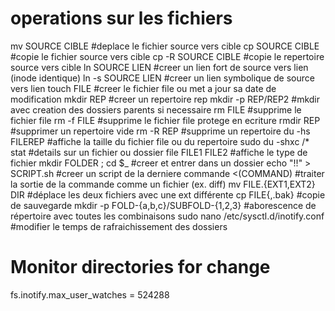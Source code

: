 # operations sur les fichiers

mv SOURCE CIBLE          #deplace le fichier source vers cible
cp SOURCE CIBLE          #copie le fichier source vers cible
cp -R SOURCE CIBLE       #copie le repertoire source vers cible
ln SOURCE LIEN           #creer un lien fort de source vers lien (inode identique)
ln -s SOURCE LIEN        #creer un lien symbolique de source vers lien
touch FILE               #creer le fichier file ou met a jour sa date de modification
mkdir REP                #creer un repertoire rep
mkdir -p REP/REP2        #mkdir avec creation des dossiers parents si necessaire
rm FILE                  #supprime le fichier file
rm -f FILE               #supprime le fichier file protege en ecriture
rmdir REP                #supprimer un repertoire vide
rm -R REP                #supprime un repertoire
du -hs FILEREP           #affiche la taille du fichier file ou du repertoire
sudo du -shxc /*
stat                     #details sur un fichier ou dossier
file FILE1 FILE2         #affiche le type de fichier
mkdir FOLDER ; cd $_     #creer et entrer dans un dossier
echo "!!" > SCRIPT.sh    #creer un script de la derniere commande
<(COMMAND)               #traiter la sortie de la commande comme un fichier (ex. diff)
mv FILE.{EXT1,EXT2} DIR  #déplace les deux fichiers avec une ext différente
cp FILE{,.bak}           #copie de sauvegarde
mkdir -p FOLD-{a,b,c}/SUBFOLD-{1,2,3}    #aborescence de répertoire avec toutes les combinaisons
sudo nano /etc/sysctl.d/inotify.conf     #modifier le temps de rafraichissement des dossiers
# Monitor directories for change
fs.inotify.max_user_watches = 524288
